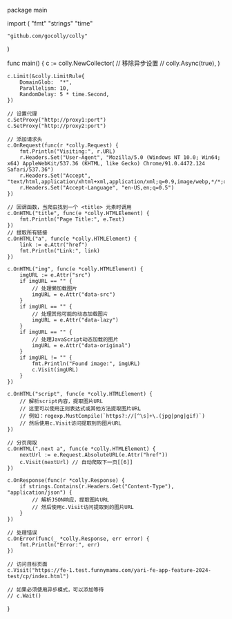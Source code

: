 package main

import (
	"fmt"
	"strings"
	"time"

	"github.com/gocolly/colly"
)

func main() {
	c := colly.NewCollector(
	// 移除异步设置
	// colly.Async(true),
	)

	c.Limit(&colly.LimitRule{
		DomainGlob:  "*",
		Parallelism: 10,
		RandomDelay: 5 * time.Second,
	})

	// 设置代理
	c.SetProxy("http://proxy1:port")
	c.SetProxy("http://proxy2:port")

	// 添加请求头
	c.OnRequest(func(r *colly.Request) {
		fmt.Println("Visiting:", r.URL)
		r.Headers.Set("User-Agent", "Mozilla/5.0 (Windows NT 10.0; Win64; x64) AppleWebKit/537.36 (KHTML, like Gecko) Chrome/91.0.4472.124 Safari/537.36")
		r.Headers.Set("Accept", "text/html,application/xhtml+xml,application/xml;q=0.9,image/webp,*/*;q=0.8")
		r.Headers.Set("Accept-Language", "en-US,en;q=0.5")
	})

	// 回调函数，当爬虫找到一个 <title> 元素时调用
	c.OnHTML("title", func(e *colly.HTMLElement) {
		fmt.Println("Page Title:", e.Text)
	})
	// 提取所有链接
	c.OnHTML("a", func(e *colly.HTMLElement) {
		link := e.Attr("href")
		fmt.Println("Link:", link)
	})

	c.OnHTML("img", func(e *colly.HTMLElement) {
	    imgURL := e.Attr("src")
	    if imgURL == "" {
	        // 处理懒加载图片
	        imgURL = e.Attr("data-src")
	    }
	    if imgURL == "" {
	        // 处理其他可能的动态加载图片
	        imgURL = e.Attr("data-lazy")
	    }
	    if imgURL == "" {
	        // 处理JavaScript动态加载的图片
	        imgURL = e.Attr("data-original")
	    }
	    if imgURL != "" {
	        fmt.Println("Found image:", imgURL)
	        c.Visit(imgURL)
	    }
	})

	c.OnHTML("script", func(e *colly.HTMLElement) {
	    // 解析script内容，提取图片URL
	    // 这里可以使用正则表达式或其他方法提取图片URL
	    // 例如：regexp.MustCompile(`https?://[^\s]+\.(jpg|png|gif)`)
	    // 然后使用c.Visit访问提取到的图片URL
	})

	// 分页爬取
	c.OnHTML(".next a", func(e *colly.HTMLElement) {
		nextUrl := e.Request.AbsoluteURL(e.Attr("href"))
		c.Visit(nextUrl) // 自动爬取下一页[[6]]
	})

	c.OnResponse(func(r *colly.Response) {
	    if strings.Contains(r.Headers.Get("Content-Type"), "application/json") {
	        // 解析JSON响应，提取图片URL
	        // 然后使用c.Visit访问提取到的图片URL
	    }
	})

	// 处理错误
	c.OnError(func(_ *colly.Response, err error) {
		fmt.Println("Error:", err)
	})

	// 访问目标页面
	c.Visit("https://fe-1.test.funnymamu.com/yari-fe-app-feature-2024-test/cp/index.html")

	// 如果必须使用异步模式，可以添加等待
	// c.Wait()
}
